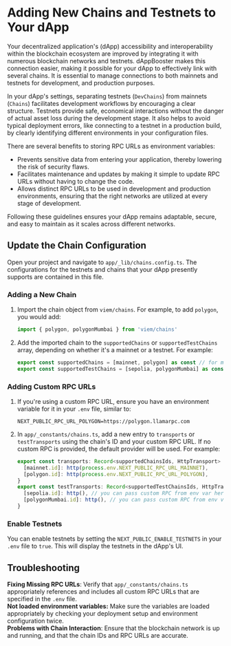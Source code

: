 # Adding New Chains and Testnets to Your dApp

Your decentralized application's (dApp) accessibility and interoperability within the blockchain ecosystem are improved by integrating it with numerous blockchain networks and testnets. dAppBooster makes this connection easier, making it possible for your dApp to effectively link with several chains. It is essential to manage connections to both mainnets and testnets for development, and production purposes.

In your dApp's settings, separating testnets (`DevChains`) from mainnets (`Chains`) facilitates development workflows by encouraging a clear structure. Testnets provide safe, economical interactions without the danger of actual asset loss during the development stage. It also helps to avoid typical deployment errors, like connecting to a testnet in a production build, by clearly identifying different environments in your configuration files.

There are several benefits to storing RPC URLs as environment variables:

- Prevents sensitive data from entering your application, thereby lowering the risk of security flaws.
- Facilitates maintenance and updates by making it simple to update RPC URLs without having to change the code.
- Allows distinct RPC URLs to be used in development and production environments, ensuring that the right networks are utilized at every stage of development.

Following these guidelines ensures your dApp remains adaptable, secure, and easy to maintain as it scales across different networks.

## Update the Chain Configuration

Open your project and navigate to `app/_lib/chains.config.ts`. The configurations for the testnets and chains that your dApp presently supports are contained in this file.

### Adding a New Chain

1. Import the chain object from `viem/chains`. For example, to add `polygon`, you would add:

   ```ts
   import { polygon, polygonMumbai } from 'viem/chains'
   ```

2. Add the imported chain to the `supportedChains` or `supportedTestChains` array, depending on whether it's a mainnet or a testnet. For example:

   ```ts
   export const supportedChains = [mainnet, polygon] as const // for mainnets
   export const supportedTestChains = [sepolia, polygonMumbai] as const //for testnets
   ```

### Adding Custom RPC URLs

1. If you're using a custom RPC URL, ensure you have an environment variable for it in your `.env` file, similar to:

   ```env
   NEXT_PUBLIC_RPC_URL_POLYGON=https://polygon.llamarpc.com
   ```

2. In `app/_constants/chains.ts`, add a new entry to `transports` or `testTransports` using the chain's ID and your custom RPC URL. If no custom RPC is provided, the default provider will be used. For example:

   ```ts
   export const transports: Record<supportedChainsIds, HttpTransport> = {
     [mainnet.id]: http(process.env.NEXT_PUBLIC_RPC_URL_MAINNET),
     [polygon.id]: http(process.env.NEXT_PUBLIC_RPC_URL_POLYGON),
   }
   export const testTransports: Record<supportedTestChainsIds, HttpTransport> = {
     [sepolia.id]: http(), // you can pass custom RPC from env var here too
     [polygonMumbai.id]: http(), // you can pass custom RPC from env var here too
   }
   ```

### Enable Testnets

You can enable testnets by setting the `NEXT_PUBLIC_ENABLE_TESTNETS` in your `.env` file to `true`. This will display the testnets in the dApp's UI.

## Troubleshooting

**Fixing Missing RPC URLs**: Verify that `app/_constants/chains.ts` appropriately references and includes all custom RPC URLs that are specified in the `.env` file.  
**Not loaded environment variables:** Make sure the variables are loaded appropriately by checking your deployment setup and environment configuration twice.  
**Problems with Chain Interaction**: Ensure that the blockchain network is up and running, and that the chain IDs and RPC URLs are accurate.
